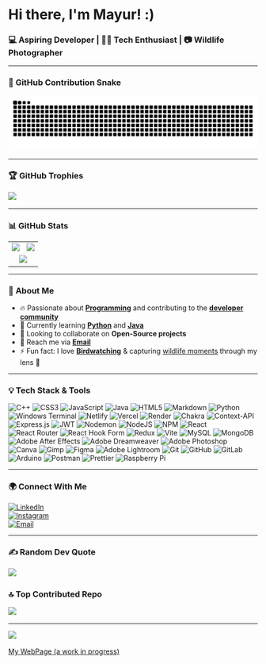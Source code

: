 # **Hi there, I'm Mayur!** :) <br>
### 💻 **Aspiring Developer | 🧑‍💻 Tech Enthusiast | 📷 Wildlife Photographer**

---
### 🐍 **GitHub Contribution Snake**  
![GitHub Snake](https://raw.githubusercontent.com/mayur-driod/mayur-driod/output/snake.svg)  


---

### 🏆 **GitHub Trophies**  
![](https://github-profile-trophy.vercel.app/?username=mayur-driod&theme=gruvbox&no-frame=false&margin-w=10)

---

### 📊 **GitHub Stats**  

<table>
  <tr>
    <td><img src="https://github-readme-stats.vercel.app/api?username=mayur-driod&theme=gruvbox&hide_border=false&include_all_commits=true&count_private=true"></td>
    <td><img src="https://nirzak-streak-stats.vercel.app/?user=mayur-driod&theme=gruvbox&hide_border=false"></td>
  </tr>
  <tr>
    <td colspan="2" align="center"><img src="https://github-readme-stats.vercel.app/api/top-langs/?username=mayur-driod&theme=gruvbox&hide_border=false&include_all_commits=true&count_private=true&layout=compact"></td>
  </tr>
</table>

---

### 🚀 **About Me**  
- 🔥 Passionate about **[Programming](https://en.wikipedia.org/wiki/Computer_programming)** and contributing to the **[developer community](https://github.com/)**  
- 🌱 Currently learning **[Python](https://www.python.org/)** and **[Java](https://www.java.com/)**  
- 🤝 Looking to collaborate on **Open-Source projects**  
- 📧 Reach me via **[Email](mailto:settymayurk@gmail.com)**  
- ⚡ Fun fact: I love **[Birdwatching](https://en.wikipedia.org/wiki/Birdwatching)** & capturing [wildlife moments](https://www.instagram.com/mayurksetty.photography/) through my lens 📸  

---

### 💡 **Tech Stack & Tools**  
![C++](https://img.shields.io/badge/c++-%2300599C.svg?style=for-the-badge&logo=c%2B%2B&logoColor=white) ![CSS3](https://img.shields.io/badge/css3-%231572B6.svg?style=for-the-badge&logo=css3&logoColor=white) ![JavaScript](https://img.shields.io/badge/javascript-%23323330.svg?style=for-the-badge&logo=javascript&logoColor=%23F7DF1E) ![Java](https://img.shields.io/badge/java-%23ED8B00.svg?style=for-the-badge&logo=openjdk&logoColor=white) ![HTML5](https://img.shields.io/badge/html5-%23E34F26.svg?style=for-the-badge&logo=html5&logoColor=white) ![Markdown](https://img.shields.io/badge/markdown-%23000000.svg?style=for-the-badge&logo=markdown&logoColor=white) ![Python](https://img.shields.io/badge/python-3670A0?style=for-the-badge&logo=python&logoColor=ffdd54) ![Windows Terminal](https://img.shields.io/badge/Windows%20Terminal-%234D4D4D.svg?style=for-the-badge&logo=windows-terminal&logoColor=white) ![Netlify](https://img.shields.io/badge/netlify-%23000000.svg?style=for-the-badge&logo=netlify&logoColor=#00C7B7) ![Vercel](https://img.shields.io/badge/vercel-%23000000.svg?style=for-the-badge&logo=vercel&logoColor=white) ![Render](https://img.shields.io/badge/Render-%46E3B7.svg?style=for-the-badge&logo=render&logoColor=white) ![Chakra](https://img.shields.io/badge/chakra-%234ED1C5.svg?style=for-the-badge&logo=chakraui&logoColor=white) ![Context-API](https://img.shields.io/badge/Context--Api-000000?style=for-the-badge&logo=react) ![Express.js](https://img.shields.io/badge/express.js-%23404d59.svg?style=for-the-badge&logo=express&logoColor=%2361DAFB) ![JWT](https://img.shields.io/badge/JWT-black?style=for-the-badge&logo=JSON%20web%20tokens) ![Nodemon](https://img.shields.io/badge/NODEMON-%23323330.svg?style=for-the-badge&logo=nodemon&logoColor=%BBDEAD) ![NodeJS](https://img.shields.io/badge/node.js-6DA55F?style=for-the-badge&logo=node.js&logoColor=white) ![NPM](https://img.shields.io/badge/NPM-%23CB3837.svg?style=for-the-badge&logo=npm&logoColor=white) ![React](https://img.shields.io/badge/react-%2320232a.svg?style=for-the-badge&logo=react&logoColor=%2361DAFB) ![React Router](https://img.shields.io/badge/React_Router-CA4245?style=for-the-badge&logo=react-router&logoColor=white) ![React Hook Form](https://img.shields.io/badge/React%20Hook%20Form-%23EC5990.svg?style=for-the-badge&logo=reacthookform&logoColor=white) ![Redux](https://img.shields.io/badge/redux-%23593d88.svg?style=for-the-badge&logo=redux&logoColor=white) ![Vite](https://img.shields.io/badge/vite-%23646CFF.svg?style=for-the-badge&logo=vite&logoColor=white) ![MySQL](https://img.shields.io/badge/mysql-4479A1.svg?style=for-the-badge&logo=mysql&logoColor=white) ![MongoDB](https://img.shields.io/badge/MongoDB-%234ea94b.svg?style=for-the-badge&logo=mongodb&logoColor=white) ![Adobe After Effects](https://img.shields.io/badge/Adobe%20After%20Effects-9999FF.svg?style=for-the-badge&logo=Adobe%20After%20Effects&logoColor=white) ![Adobe Dreamweaver](https://img.shields.io/badge/Adobe%20Dreamweaver-FF61F6.svg?style=for-the-badge&logo=Adobe%20Dreamweaver&logoColor=white) ![Adobe Photoshop](https://img.shields.io/badge/adobe%20photoshop-%2331A8FF.svg?style=for-the-badge&logo=adobe%20photoshop&logoColor=white) ![Canva](https://img.shields.io/badge/Canva-%2300C4CC.svg?style=for-the-badge&logo=Canva&logoColor=white) ![Gimp](https://img.shields.io/badge/Gimp-657D8B?style=for-the-badge&logo=gimp&logoColor=FFFFFF) ![Figma](https://img.shields.io/badge/figma-%23F24E1E.svg?style=for-the-badge&logo=figma&logoColor=white) ![Adobe Lightroom](https://img.shields.io/badge/Adobe%20Lightroom-31A8FF.svg?style=for-the-badge&logo=Adobe%20Lightroom&logoColor=white) ![Git](https://img.shields.io/badge/git-%23F05033.svg?style=for-the-badge&logo=git&logoColor=white) ![GitHub](https://img.shields.io/badge/github-%23121011.svg?style=for-the-badge&logo=github&logoColor=white) ![GitLab](https://img.shields.io/badge/gitlab-%23181717.svg?style=for-the-badge&logo=gitlab&logoColor=white) ![Arduino](https://img.shields.io/badge/-Arduino-00979D?style=for-the-badge&logo=Arduino&logoColor=white) ![Postman](https://img.shields.io/badge/Postman-FF6C37?style=for-the-badge&logo=postman&logoColor=white) ![Prettier](https://img.shields.io/badge/prettier-%23F7B93E.svg?style=for-the-badge&logo=prettier&logoColor=black) ![Raspberry Pi](https://img.shields.io/badge/-Raspberry_Pi-C51A4A?style=for-the-badge&logo=Raspberry-Pi)

---

### 🌍 **Connect With Me**  
[![LinkedIn](https://img.shields.io/badge/-LinkedIn-0077B5?style=for-the-badge&logo=linkedin&logoColor=white)](https://www.linkedin.com/in/mayurksetty)  
[![Instagram](https://img.shields.io/badge/Instagram-%23E4405F.svg?logo=Instagram&logoColor=white)](https://instagram.com/mayura.jpg)  
[![Email](https://img.shields.io/badge/Email-D14836?logo=gmail&logoColor=white)](mailto:settymayurk@gmail.com)  

---

### ✍️ Random Dev Quote  
![](https://quotes-github-readme.vercel.app/api?type=horizontal&theme=radical)

### 🔝 Top Contributed Repo  
![](https://github-contributor-stats.vercel.app/api?username=mayur-driod&limit=5&theme=react&combine_all_yearly_contributions=true)

---

[![](https://visitcount.itsvg.in/api?id=mayur-driod&icon=0&color=0)](https://visitcount.itsvg.in)

[My WebPage (a work in progress)](https://mayurksetty.netlify.app)

